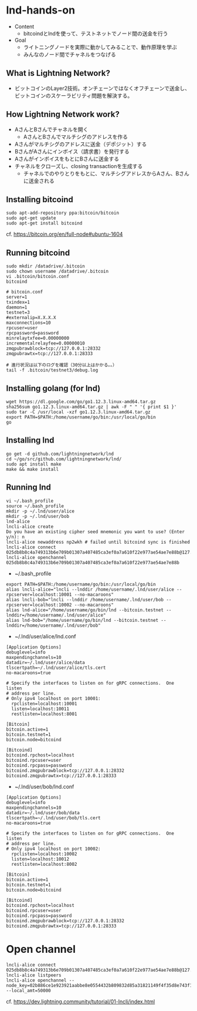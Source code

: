 # lnd-hands-on
- Content
  - bitcoindとlndを使って、テストネットでノード間の送金を行う
- Goal
  - ライトニングノードを実際に動かしてみることで、動作原理を学ぶ
  - みんなのノード間でチャネルをつなげる

## What is Lightning Network?
- ビットコインのLayer2技術。オンチェーンではなくオフチェーンで送金し、ビットコインのスケーラビリティ問題を解決する。

## How Lightning Network work?
- AさんとBさんでチャネルを開く
  - AさんとBさんでマルチシグのアドレスを作る
- Aさんがマルチシグのアドレスに送金（デポジット）する
- BさんがAさんにインボイス（請求書）を発行する
- AさんがインボイスをもとにBさんに送金する
- チャネルをクローズし、closing transactionを生成する
  - チャネルでのやりとりをもとに、マルチシグアドレスからAさん、Bさんに送金される

## Installing bitcoind
```
sudo apt-add-repository ppa:bitcoin/bitcoin
sudo apt-get update
sudo apt-get install bitcoind
```
cf. https://bitcoin.org/en/full-node#ubuntu-1604

## Running bitcoind
```
sudo mkdir /datadrive/.bitcoin
sudo chown username /datadrive/.bitcoin
vi .bitcoin/bitcoin.conf
bitcoind
```
```
# bitcoin.conf
server=1
txindex=1
daemon=1
testnet=3
#externalip=X.X.X.X
maxconnections=10
rpcuser=user
rpcpassword=password
minrelaytxfee=0.00000000
incrementalrelayfee=0.00000010
zmqpubrawblock=tcp://127.0.0.1:28332
zmqpubrawtx=tcp://127.0.0.1:28333
```
```
# 進行状況は以下のログを確認（30分以上はかかる。。）
tail -f .bitcoin/testnet3/debug.log
```

## Installing golang (for lnd)
```
wget https://dl.google.com/go/go1.12.3.linux-amd64.tar.gz
sha256sum go1.12.3.linux-amd64.tar.gz | awk -F " " '{ print $1 }'
sudo tar -C /usr/local -xzf go1.12.3.linux-amd64.tar.gz
export PATH=$PATH:/home/username/go/bin:/usr/local/go/bin
go
```

## Installing lnd
```
go get -d github.com/lightningnetwork/lnd
cd ~/go/src/github.com/lightningnetwork/lnd/
sudo apt install make
make && make install
```

## Running lnd
```
vi ~/.bash_profile
source ~/.bash_profile
mkdir -p ~/.lnd/user/alice
mkdir -p ~/.lnd/user/bob
lnd-alice
lncli-alice create
Do you have an existing cipher seed mnemonic you want to use? (Enter y/n): n
lncli-alice newaddress np2wkh # failed until bitcoind sync is finished
lncli-alice connect 025db8b8c4a749313b6e709b01307a407485ca3ef0a7a610f22e977ae54ae7e88b@127.0.0.1:10012
lncli-alice openchannel 025db8b8c4a749313b6e709b01307a407485ca3ef0a7a610f22e977ae54ae7e88b
```
- ~/.bash_profile
```
export PATH=$PATH:/home/username/go/bin:/usr/local/go/bin
alias lncli-alice="lncli --lnddir /home/username/.lnd/user/alice --rpcserver=localhost:10001 --no-macaroons"
alias lncli-bob="lncli --lnddir /home/username/.lnd/user/bob --rpcserver=localhost:10002 --no-macaroons"
alias lnd-alice="/home/username/go/bin/lnd --bitcoin.testnet --lnddir=/home/username/.lnd/user/alice"
alias lnd-bob="/home/username/go/bin/lnd --bitcoin.testnet --lnddir=/home/username/.lnd/user/bob"
```

- ~/.lnd/user/alice/lnd.conf
```
[Application Options]
debuglevel=info
maxpendingchannels=10
datadir=~/.lnd/user/alice/data
tlscertpath=~/.lnd/user/alice/tls.cert
no-macaroons=true

# Specify the interfaces to listen on for gRPC connections.  One listen
# address per line.
# Only ipv4 localhost on port 10001:
  rpclisten=localhost:10001
  listen=localhost:10011
  restlisten=localhost:8001

[Bitcoin]
bitcoin.active=1
bitcoin.testnet=1
bitcoin.node=bitcoind

[Bitcoind]
bitcoind.rpchost=localhost
bitcoind.rpcuser=user
bitcoind.rpcpass=password
bitcoind.zmqpubrawblock=tcp://127.0.0.1:28332
bitcoind.zmqpubrawtx=tcp://127.0.0.1:28333
```

- ~/.lnd/user/bob/lnd.conf
```
[Application Options]
debuglevel=info
maxpendingchannels=10
datadir=~/.lnd/user/bob/data
tlscertpath=~/.lnd/user/bob/tls.cert
no-macaroons=true

# Specify the interfaces to listen on for gRPC connections.  One listen
# address per line.
# Only ipv4 localhost on port 10002:
  rpclisten=localhost:10002
  listen=localhost:10012
  restlisten=localhost:8002

[Bitcoin]
bitcoin.active=1
bitcoin.testnet=1
bitcoin.node=bitcoind

[Bitcoind]
bitcoind.rpchost=localhost
bitcoind.rpcuser=user
bitcoind.rpcpass=password
bitcoind.zmqpubrawblock=tcp://127.0.0.1:28332
bitcoind.zmqpubrawtx=tcp://127.0.0.1:28333
```

# Open channel
```
lncli-alice connect 025db8b8c4a749313b6e709b01307a407485ca3ef0a7a610f22e977ae54ae7e88b@127.0.0.1
lncli-alice listpeers
lncli-alice openchannel --node_key=02b886ce1e923921aabbe8e0554432b809832d85a31821149f4f35d8e743f1d93d --local_amt=50000
```

cf. https://dev.lightning.community/tutorial/01-lncli/index.html
